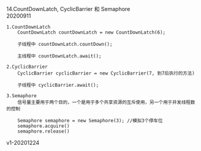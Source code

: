14.CountDownLatch, CyclicBarrier 和 Semaphore  
20200911

```
1.CountDownLatch
	CountDownLatch countDownLatch = new CountDownLatch(6);

	子线程中 countDownLatch.countDown();

	主线程中 countDownLatch.await();

2.CyclicBarrier
	CyclicBarrier cyclicBarrier = new CyclicBarrier(7, 到7后执行的方法)

	子线程中 cyclicBarrier.await();

3.Semaphore
	信号量主要用于两个目的，一个是用于多个共享资源的互斥使用，另一个用于并发线程数的控制

	Semaphore semaphore = new Semaphore(3); //模拟3个停车位
	semaphore.acquire()
	semaphore.release()
```

v1-20201224